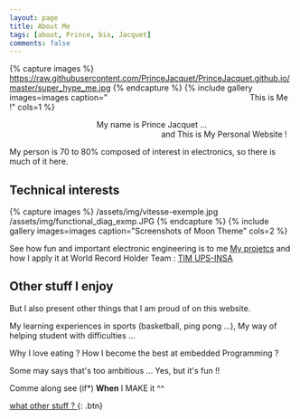 ```yaml
---
layout: page
title: About Me
tags: [about, Prince, bio, Jacquet]
comments: false
---
```

    

{% capture images %}
    https://raw.githubusercontent.com/PrinceJacquet/PrinceJacquet.github.io/master/super_hype_me.jpg
{% endcapture %}
{% include gallery images=images caption="&emsp;&emsp;&emsp;&emsp;&emsp;&emsp;&emsp;&emsp;&emsp;&emsp;&emsp;&emsp;&emsp;&emsp;&emsp;&emsp;&emsp;&emsp;This is Me !" cols=1 %}


<center>
My name is Prince Jacquet  ...  <br>  &emsp;&emsp;&emsp;&emsp;&emsp;&emsp;&emsp;&emsp;&emsp;&emsp;&emsp;&emsp;&emsp;&emsp;&emsp;&emsp;&emsp;&emsp; and This is My Personal Website !</center>

My person is 70 to 80% composed of interest in electronics, so there is much of it here. <br>

## Technical interests

{% capture images %}
    /assets/img/vitesse-exemple.jpg
    /assets/img/functional_diag_exmp.JPG
{% endcapture %}
{% include gallery images=images caption="Screenshots of Moon Theme" cols=2 %}


See how fun and important electronic engineering is to me  [My projetcs](https://princejacquet.github.io/projects/) and how I apply it at World Record Holder Team : [TIM UPS-INSA](http://www.timupsinsa.com/)






## Other stuff I enjoy

But I also present other things that I am proud of on this website.


My learning experiences in sports (basketball, ping pong ...), My way of helping student with difficulties ...

Why I love eating ? How I become the best at embedded Programming ?

Some may says that's too ambitious ... Yes, but it's fun !!

Comme along see (if*) **When** I MAKE it ^^
      
[what other stuff ? ](https://princejacquet.github.io/posts/){: .btn} 
